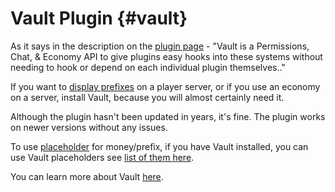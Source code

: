 # Vault Plugin {#vault}
As it says in the description on the [plugin page](https://www.spigotmc.org/resources/vault.34315/) - "Vault is a Permissions, Chat, & Economy API to give plugins easy hooks into these systems without needing to hook or depend on each individual plugin themselves.."

If you want to [display prefixes](../prefixes.md) on a player server, or if you use an economy on a server, install Vault, because you will almost certainly need it.

Although the plugin hasn't been updated in years, it's fine. The plugin works on newer versions without any issues.

To use [placeholder](../placeholders.md#placeholders) for money/prefix, if you have Vault installed, you can use Vault placeholders see [list of them here](https://wiki.placeholderapi.com/users/placeholder-list/#vault).

You can learn more about Vault [here](../economy.md).